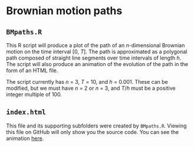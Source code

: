 # Brownian motion paths

## `BMpaths.R`

This R script will produce a plot of the path of an *n*-dimensional Brownian motion on the time interval [0, *T*]. The path is approximated as a polygonal path composed of straight line segments over time intervals of length *h*. The script will also produce an animation of the evolution of the path in the form of an HTML file.

The script currently has *n* = 3, *T* = 10, and *h* = 0.001. These can be modified, but we must have *n* = 2 or *n* = 3, and *T*/*h* must be a positive integer multiple of 100.

## `index.html`

This file and its supporting subfolders were created by `BMpaths.R`. Viewing this file on GitHub will only show you the source code. You can see the animation [here][1].

[1]: https://rawgit.com/probabilist/Brownian-motion-paths/master/index.html "BMpaths animation"